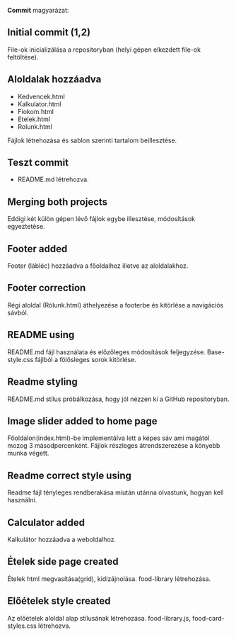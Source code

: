 **Commit** magyarázat:

## Initial commit (1,2)

File-ok inicializálása a repositoryban (helyi gépen elkezdett file-ok feltöltése).

## Aloldalak hozzáadva

- Kedvencek.html
- Kalkulator.html
- Fiokom.html
- Etelek.html
- Rolunk.html

Fájlok létrehozása és sablon szerinti tartalom beillesztése.

## Teszt commit

- README.md létrehozva.

## Merging both projects

Eddigi két külön gépen lévő fájlok egybe illesztése, módosítások egyeztetése.

## Footer added

Footer (lábléc) hozzáadva a főoldalhoz illetve az aloldalakhoz.

## Footer correction

Régi aloldal (Rólunk.html) áthelyezése a footerbe és kitörlése a navigációs sávból.

## README using

README.md fájl használata és előzőleges módosítások feljegyzése.
Base-style.css fájlból a fölösleges sorok kitörlése.

## Readme styling

README.md stílus próbálkozása, hogy jól nézzen ki a GitHub repositoryban.

## Image slider added to home page

Főoldalon(index.html)-be implementálva lett a képes sáv ami magától mozog 3 másodpercenként.
Fájlok részleges átrendszerezése a könyebb munka végett.

## Readme correct style using

Readme fájl tényleges rendberakása miután utánna olvastunk, hogyan kell használni.

## Calculator added

Kalkulátor hozzáadva a weboldalhoz.

## Ételek side page created

Ételek html megvasítása(grid), kidizájnolása.
food-library létrehozása.

## Előételek style created

Az előételek aloldal alap stílusának létrehozása.
food-library.js, food-card-styles.css létrehozva.
